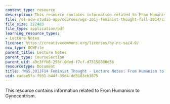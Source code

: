 ```yaml
---
content_type: resource
description: This resource contains information related to From Humanism to Gynocentrism.
file: /ol-ocw-studio-app/courses/wgs-301j-feminist-thought-fall-2014/cadae5faf931b44f35d4dd3183cb3875_MITWGS_301JF14_Sess12.pdf
file_size: 222483
file_type: application/pdf
learning_resource_types:
- Lecture Notes
license: https://creativecommons.org/licenses/by-nc-sa/4.0/
ocw_type: OCWFile
parent_title: Lecture Notes
parent_type: CourseSection
parent_uid: a9c3ffb8-256f-0ded-f7cf-d73158886d56
resourcetype: Document
title: 'WGS.301JF14 Feminist Thought - Lecture Notes: From Humanism to Gynocentrism'
uid: cadae5fa-f931-b44f-35d4-dd3183cb3875
---
```

This resource contains information related to From Humanism to Gynocentrism.